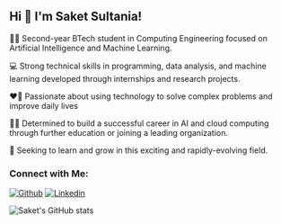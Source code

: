 ## Hi 👋 I'm Saket Sultania!

🧑‍🎓 Second-year BTech student in Computing Engineering focused on Artificial Intelligence and Machine Learning.

💻 Strong technical skills in programming, data analysis, and machine learning developed through internships and research projects.

❤️‍🔥 Passionate about using technology to solve complex problems and improve daily lives

🧑‍💻 Determined to build a successful career in AI and cloud computing through further education or joining a leading organization.

🔎 Seeking to learn and grow in this exciting and rapidly-evolving field.

### Connect with Me:
[![Github](https://img.shields.io/badge/-Github-000?style=flat&logo=Github&logoColor=white)](https://github.com/SAKET03)
[![Linkedin](https://img.shields.io/badge/-LinkedIn-blue?style=flat&logo=Linkedin&logoColor=white)](https://www.linkedin.com/in/saket-sultania/)

<img alt="Saket's GitHub stats" src="https://github-readme-stats.vercel.app/api?username=SAKET03&count_private=true&show_icons=true&theme=dark&hide=stars,prs">
